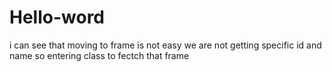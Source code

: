 # Hello-word

i can see that moving to frame is not easy we are not getting specific id and name so entering class to fectch that frame
